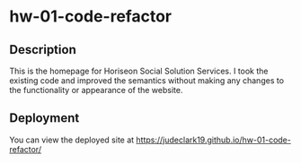 # hw-01-code-refactor

## Description 

This is the homepage for Horiseon Social Solution Services. I took the existing code and improved the semantics without making any changes to the functionality or appearance of the website.

## Deployment

You can view the deployed site at https://judeclark19.github.io/hw-01-code-refactor/